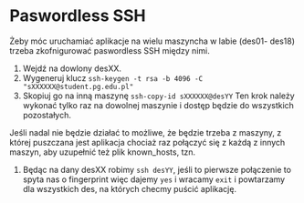 # Paswordless SSH

Żeby móc uruchamiać aplikacje na wielu maszyncha w labie (des01- des18) trzeba zkofnigurować paswordless SSH między nimi.

1. Wejdź na dowlony desXX.
2. Wygeneruj klucz `ssh-keygen -t rsa -b 4096 -C "sXXXXXX@student.pg.edu.pl"`
3. Skopiuj go na inną maszynę `ssh-copy-id sXXXXXX@desYY` Ten krok należy wykonać tylko raz na dowolnej maszynie i dostęp będzie do wszystkich pozostałych.

Jeśli nadal nie będzie działać to możliwe, że będzie trzeba z maszyny, z której puszczana jest aplikacja chociaż raz połączyć się z każdą z innych maszyn, aby uzupełnić też plik known_hosts, tzn.

1. Będąc na dany desXX robimy `ssh desYY`, jeśli to pierwsze połączenie to spyta nas o fingerprint więc dajemy `yes` i wracamy `exit` i powtarzamy dla wszystkich des, na których checmy puścić aplikację.